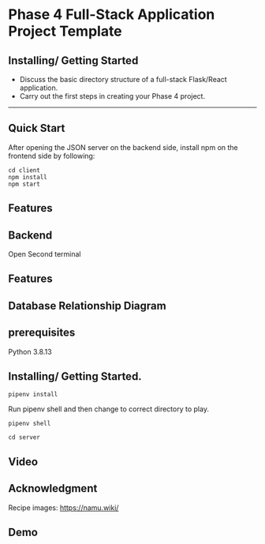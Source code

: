 # Phase 4 Full-Stack Application Project Template

## Installing/ Getting Started

- Discuss the basic directory structure of a full-stack Flask/React application.
- Carry out the first steps in creating your Phase 4 project.

---

## Quick Start

After opening the JSON server on the backend side, install npm on the frontend side by following:

```ubuntu
cd client
npm install
npm start
```

## Features

## Backend

Open Second terminal

## Features

## Database Relationship Diagram

## prerequisites

Python 3.8.13

## Installing/ Getting Started.

```ubuntu
pipenv install
```

Run pipenv shell and then change to correct directory to play.

```ubuntu
pipenv shell
```

```ubuntu
cd server
```

## Video

## Acknowledgment

Recipe images: https://namu.wiki/

## Demo
